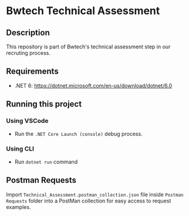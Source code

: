 # Bwtech Technical Assessment

## Description

This repository is part of Bwtech's technical assessment step in our recruting process.

## Requirements

- .NET 6: https://dotnet.microsoft.com/en-us/download/dotnet/6.0

## Running this project

### Using VSCode

- Run the `.NET Core Launch (console)` debug process.

### Using CLI

- Run `dotnet run` command

## Postman Requests

Import `Technical_Assessment.postman_collection.json` file inside `Postman Requests` folder into a PostMan collection for easy access to request examples.  





